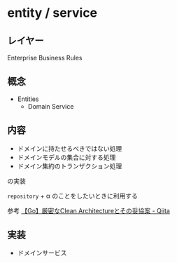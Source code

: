 # entity / service

## レイヤー
Enterprise Business Rules

## 概念
- Entities
  - Domain Service

## 内容
- ドメインに持たせるべきではない処理
- ドメインモデルの集合に対する処理
- ドメイン集約のトランザクション処理

の実装

`repository` + α のことをしたいときに利用する

参考
[【Go】厳密なClean Architectureとその妥協案 - Qiita](https://qiita.com/ariku/items/659a11767912c2ec266d)

## 実装
- ドメインサービス
